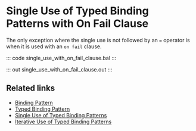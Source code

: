 # Single Use of Typed Binding Patterns with On Fail Clause

The only exception where the single use is not followed by an `=` operator is when it is used with an `on fail` clause.

::: code single_use_with_on_fail_clause.bal :::

::: out single_use_with_on_fail_clause.out :::

## Related links
- [Binding Pattern](/learn/by-example/binding-pattern/)
- [Typed Binding Pattern](/learn/by-example/typed-binding-pattern/)
- [Single Use of Typed Binding Patterns](/learn/by-example/single-use-of-typed-binding/)
- [Iterative Use of Typed Binding Patterns](/learn/by-example/iterative-use-of-typed-binding/)
